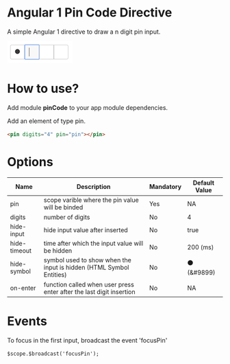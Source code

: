 Angular 1 Pin Code Directive
==============

A simple Angular 1 directive to draw a n digit pin input.

![alt tag](https://github.com/VitorMFMarques/angularpincode/blob/master/image.png)

How to use?
==============

Add module <b>pinCode</b> to your app module dependencies.

Add an element of type pin.
```html
<pin digits="4" pin="pin"></pin>
```

Options
==============
Name    | Description | Mandatory | Default Value
 -------| ----------- | --------- | --------
pin | scope varible where the pin value will be binded | Yes | NA
digits | number of digits | No | 4
hide-input | hide input value after inserted | No | true
hide-timeout | time after which the input value will be hidden | No | 200 (ms)
hide-symbol | symbol used to show when the input is hidden (HTML Symbol Entities) | No | &#9899; (&#9899)
on-enter | function called when user press enter after the last digit insertion | No | NA

Events
==============

To focus in the first input, broadcast the event 'focusPin'
```html
$scope.$broadcast('focusPin');
```

